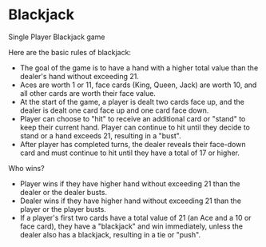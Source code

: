 # Blackjack

Single Player Blackjack game

Here are the basic rules of blackjack:

- The goal of the game is to have a hand with a higher total value than the dealer's hand without exceeding 21.
- Aces are worth 1 or 11, face cards (King, Queen, Jack) are worth 10, and all other cards are worth their face value.
- At the start of the game, a player is dealt two cards face up, and the dealer is dealt one card face up and one card face down.
- Player can choose to "hit" to receive an additional card or "stand" to keep their current hand. Player can continue to hit until they decide to stand or a hand exceeds 21, resulting in a "bust".
- After player has completed turns, the dealer reveals their face-down card and must continue to hit until they have a total of 17 or higher.

Who wins?

- Player wins if they have higher hand without exceeding 21 than the dealer or the dealer busts.
- Dealer wins if they have higher hand without exceeding 21 than the player or the player busts.
- If a player's first two cards have a total value of 21 (an Ace and a 10 or face card), they have a "blackjack" and win immediately, unless the dealer also has a blackjack, resulting in a tie or "push".
